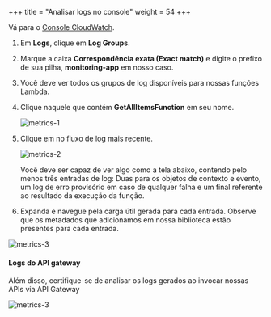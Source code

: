 +++
title = "Analisar logs no console"
weight = 54
+++


Vá para o [Console CloudWatch](https://console.aws.amazon.com/cloudwatch/home).

1. Em **Logs**, clique em **Log Groups**.
1. Marque a caixa **Correspondência exata (Exact match)** e digite o prefixo de sua pilha, **monitoring-app** em nosso caso.
1. Você deve ver todos os grupos de log disponíveis para nossas funções Lambda.
1. Clique naquele que contém **GetAllItemsFunction** em seu nome.

    ![metrics-1](/images/log_producer_1.png)

1. Clique em no fluxo de log mais recente.

    ![metrics-2](/images/log_producer_2.png)

    Você deve ser capaz de ver algo como a tela abaixo, contendo pelo menos três entradas de log: Duas para os objetos de contexto e evento, um log de erro provisório em caso de qualquer falha e um final referente ao resultado da execução da função.

1. Expanda e navegue pela carga útil gerada para cada entrada. Observe que os metadados que adicionamos em nossa biblioteca estão presentes para cada entrada. 

![metrics-3](/images/log_producer_3.png)

#### Logs do API gateway

Além disso, certifique-se de analisar os logs gerados ao invocar nossas APIs via API Gateway

![metrics-3](/images/log_producer_api.png)

